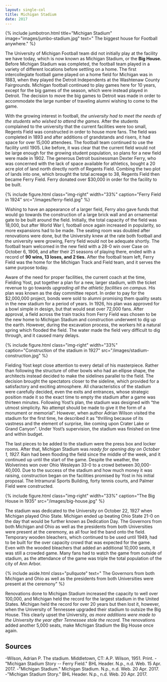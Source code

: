 ```yaml
---
layout: single-col
title: Michigan Stadium
date: 2017
---
```


{% include jumbotron.html
title="Michigan Stadium"
image="images/jumbo-stadium.jpg"
text=" The biggest house for Football anywhere."
%}


The University of Michigan Football team did not initially play at the facility we have today, which is now known as Michigan Stadium, or the **Big House.** Before Michigan Stadium was completed, the football team played in a variety of different locations before settling on a home. The first intercollegiate football game played on a home field for Michigan was in 1883, when they played the Detroit Independents at the Washtenaw County Fairgrounds. Michigan football continued to play games here for 10 years, except for the big games of the season, which were instead played in Detroit. The decision to move the big games to Detroit was made in order to accommodate the large number of traveling alumni wishing to come to the game.

With the growing interest in football, *the university had to meet the needs of the students who wished to attend the games.* After the students complained to the university that the current facilities were too small, Regents Field was constructed in order to house more fans. The field was completed in 1893 and after additions of grandstands and risers, it had space for over 15,000 attendees. The football team continued to use the facility until 1905. Like before, it was clear that the current field would not be large enough for the growing student population, so plans for a new field were made in 1902. The generous Detroit businessman Dexter Ferry, who was concerned with the lack of space available for athletics, bought a 20 acre plot of land north directly north of Regents Field. Combing the two plot of lands into one, which brought the total acreage to 38, Regents Field then became Ferry Field. Ferry donated over $30,000 in order for the facility to be built.

{% include figure.html class="img-right" width="33%" caption="Ferry Field in 1924" src="/images/ferry-field.jpg" %}

Wishing to have an appearance of a larger field, Ferry also gave funds that would go towards the construction of a large brick wall and an ornamental gate to be built around the field. Initially, the total capacity of the field was 18,000, but after World War I, football once again increased in popularity, so more expansions had to be made. The seating room was doubled after renovations were done, but the University knew at the rate both football and the university were growing, Ferry field would not be adequate shortly. The football team welcomed in the new field with a 28-0 win over Case on October 6, 1906, and after their 21 seasons of playing there, ended with a record of **90 wins, 13 loses, and 2 ties.** After the football team left, Ferry Field was the home for the Michigan Track and Field team, and it serves the same purpose today.

Aware of the need for proper facilities, the current coach at the time, Fielding Yost, put together a plan for a new, larger stadium, with the ticket revenue to go towards *upgrading all the athletic facilities on campus.* His plan was known as the day committee report. In order to pay for the $2,000,000 project, bonds were sold to alumni promising them quality seats in the new stadium for a period of years. In 1926, his plan was approved for a bowl simple in design, but that would seat over 72,000 fans. After approval, a field across the train tracks from Ferry Field was chosen to be the new home to Michigan Stadium and construction underwent to dig up the earth. However, during the excavation process, the workers hit a natural spring which flooded the field. The water made the field very difficult to dig through, and it caused many delays.

{% include figure.html class="img-right" width="33%" caption="Construction of the stadium in 1927" src="/images/stadium-construction.jpg" %}

Fielding Yost kept close attention to every detail of his masterpiece. Rather than following the structure of other bowls who had an ellipse shape, the architects instead decided to make the sidelines parallel to the field. The decision brought the spectators closer to the sideline, which provided for a satisfactory and exciting atmosphere. All characteristics of the stadium were carefully decided, even the exits and entrances, whose strategic position made it so the exact time to empty the stadium after a game was thirteen minutes. Following Yost’s plan, the stadium was designed with “the utmost simplicity. No attempt should be made to give it the form of a monument or memorial”. However, when author Adrian Wilson visited the stadium for the first time, he described it as "thrilling because of its vastness and the element of surprise, like coming upon Crater Lake or Grand Canyon". Under Yost’s supervision, the stadium was finished on time and within budget.

The last pieces to be added to the stadium were the press box and locker rooms. After that, Michigan Stadium was *ready for opening day on October 1, 1927.* Rain had been flooding the field since the middle of the week, and it continued up until the start of the game. Despite the weather, the Wolverines won over Ohio Wesleyan 33-0 to a crowd between 30,000-40,000. Due to the success of the stadium and how much money it was raising, construction began on the facilities promised by Yost in his initial proposal. The Intramural Sports Building, forty tennis courts, and Palmer Field were constructed.

{% include figure.html class="img-right" width="33%" caption="The Big House in 1935" src="/images/big-house.jpg" %}

The stadium was dedicated to the University on October 22, 1927 when Michigan played Ohio State. Michigan ended up beating Ohio State 21-0 on the day that would be further known as Dedication Day. The Governors from both Michigan and Ohio as well as the presidents from both Universities were present at the ceremony, as all four led the band onto the field. Temporary wooden bleachers, which continued to be used until 1949, had to be built for the over capacity crowd that was expected for the game. Even with the wooded bleachers that added an additional 10,000 seats, it was still a crowded game. Many fans had to watch the game from outside of stadium, as the attendance of the game was triple the total population of the city of Ann Arbor.

{% include aside.html class="pullquote" text=" The Governors from both Michigan and Ohio as well as the presidents from both Universities were present at the ceremony" %}

Renovations done to Michigan Stadium increased the capacity to well over 100,000, and Michigan held the record for the largest stadium in the United States. Michigan held the record for over 20 years but then lost it, however, when the University of Tennessee upgraded their stadium to outsize the Big House. This clearly upset the University, *as more additions were made to the University the year after Tennessee stole the record.* The renovations added another 5,000 seats, make Michigan Stadium the Big House once again.

## Sources

-Wilson, Adrian P. The stadium. Middletown, CT: A.P. Wilson, 1951. Print.
-"Michigan Stadium Story -- Ferry Field." BHL Header. N.p., n.d. Web. 15 Apr. 2017.
-"Michigan Stadium." Michigan Stadium. N.p., n.d. Web. 20 Apr. 2017.
-"Michigan Stadium Story." BHL Header. N.p., n.d. Web. 20 Apr. 2017.
